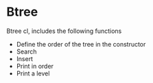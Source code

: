 # Btree

Btree cl, includes the following functions
* Define the order of the tree in the constructor
* Search
*	Insert
*	Print in order
*	Print a level 
